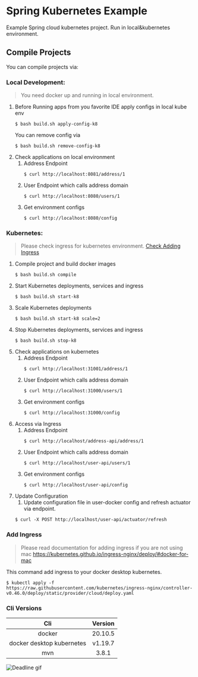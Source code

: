 # Spring Kubernetes Example

Example Spring cloud kubernetes project. Run in local&kubernetes environment.

## Compile Projects

You can compile projects via:

### Local Development:

> You need docker up and running in local environment.

1. Before Running apps from you favorite IDE apply configs in local kube env
   ```shell
   $ bash build.sh apply-config-k8
   ```
   You can remove config via
   ```shell
   $ bash build.sh remove-config-k8
   ```
1. Check applications on local environment
    1. Address Endpoint
       ```shell
       $ curl http://localhost:8081/address/1
       ```
    1. User Endpoint which calls address domain
       ```shell
       $ curl http://localhost:8080/users/1
       ```
    1. Get environment configs
       ```shell
       $ curl http://localhost:8080/config
       ```

### Kubernetes:

> Please check ingress for kubernetes environment. [Check Adding Ingress](#add-ingress)

1. Compile project and build docker images
    ```shell
    $ bash build.sh compile
    ```
1. Start Kubernetes deployments, services and ingress
    ```shell
    $ bash build.sh start-k8
    ```
1. Scale Kubernetes deployments
    ```shell
    $ bash build.sh start-k8 scale=2
    ```
1. Stop Kubernetes deployments, services and ingress
    ```shell
    $ bash build.sh stop-k8
    ```
1. Check applications on kubernetes
    1. Address Endpoint
       ```shell
       $ curl http://localhost:31001/address/1
       ```
    1. User Endpoint which calls address domain
       ```shell
       $ curl http://localhost:31000/users/1
       ```
    1. Get environment configs
       ```shell
       $ curl http://localhost:31000/config
       ```
1. Access via Ingress
    1. Address Endpoint
       ```shell
       $ curl http://localhost/address-api/address/1
       ```
    1. User Endpoint which calls address domain
       ```shell
       $ curl http://localhost/user-api/users/1
       ```
    1. Get environment configs
       ```shell
       $ curl http://localhost/user-api/config
       ```
1. Update Configuration
    1. Update configuration file in user-docker config and refresh actuator via endpoint.
    ```shell
    $ curl -X POST http://localhost/user-api/actuator/refresh
    ```

### <a name="add-ingress"></a>Add Ingress

> Please read documentation for adding ingress if you are not using mac
https://kubernetes.github.io/ingress-nginx/deploy/#docker-for-mac

This command add ingress to your docker desktop kubernetes.

```shell
$ kubectl apply -f https://raw.githubusercontent.com/kubernetes/ingress-nginx/controller-v0.46.0/deploy/static/provider/cloud/deploy.yaml 
```

### Cli Versions

|            Cli            | Version |
| :-----------------------: | :-----: |
|          docker           | 20.10.5 |
| docker desktop kubernetes | v1.19.7 |
|            mvn            |  3.8.1  |

![Deadline gif](https://i.imgur.com/7ntFRIT.gif)
